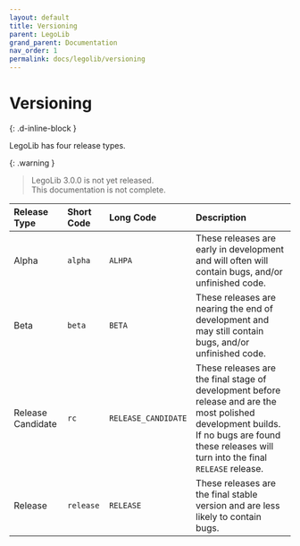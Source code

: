 ```yaml
---
layout: default
title: Versioning
parent: LegoLib
grand_parent: Documentation
nav_order: 1
permalink: docs/legolib/versioning
---
```

# Versioning  
{: .d-inline-block }  

LegoLib has four release types.  

{: .warning }  
> LegoLib 3.0.0 is not yet released.  
> This documentation is not complete.  

| Release Type        | Short Code |  Long Code           | Description                                                                                                                                                                                    |  
|:--------------------|:-----------|:---------------------|:-----------------------------------------------------------------------------------------------------------------------------------------------------------------------------------------------|  
| Alpha               | `alpha`    |  `ALHPA`             | These releases are early in development and will often will contain bugs, and/or unfinished code.                                                                                              |  
| Beta                | `beta`     |  `BETA`              | These releases are nearing the end of development and may still contain bugs, and/or unfinished code.                                                                                          |  
| Release Candidate   | `rc`       |  `RELEASE_CANDIDATE` | These releases are the final stage of development before release and are the most polished development builds. If no bugs are found these releases will turn into the final `RELEASE` release. |  
| Release             | `release`  |  `RELEASE`           | These releases are the final stable version and are less likely to contain bugs.                                                                                                               |  